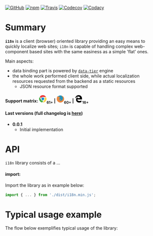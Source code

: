 [![GitHub](https://img.shields.io/github/license/gullerya/i18n.svg)](https://github.com/gullerya/i18n)
[![npm](https://img.shields.io/npm/v/@gullerya/i18n.svg?label=npm%20@gullerya/i18n)](https://www.npmjs.com/package/@gullerya/i18n)
[![Travis](https://travis-ci.org/gullerya/i18n.svg?branch=master)](https://travis-ci.org/gullerya/i18n)
[![Codecov](https://img.shields.io/codecov/c/github/gullerya/i18n/master.svg)](https://codecov.io/gh/gullerya/i18n/branch/master)
[![Codacy](https://img.shields.io/codacy/grade/d464e4d7653949939e66c32b73e51d6b.svg?logo=codacy)](https://www.codacy.com/app/gullerya/i18n)

# Summary

__`i18n`__ is a client (browser) oriented library providing an easy means to quickly localize web sites; `i18n` is capable of handling complex web-component based sites with the same easiness as a simple 'flat' ones.

Main aspects:
* data binding part is powered by [`data-tier`](https://www.npmjs.com/package/data-tier) engine
* the whole work performed client side, while actual localization resources requested from the backend as a static resources
    * JSON resource format supported

#### Support matrix: ![CHROME](docs/browser_icons/chrome.png)<sub>61+</sub> | ![FIREFOX](docs/browser_icons/firefox.png)<sub>60+</sub> | ![EDGE](docs/browser_icons/edge.png)<sub>16+</sub>

#### Last versions (full changelog is [here](docs/changelog.md))

* __0.0.1__
  * Initial implementation

# API
`i18n` library consists of a ...

#### import:
Import the library as in example below:
```javascript
import { ... } from './dist/i18n.min.js';
```

# Typical usage example
The flow below exemplifies typical usage of the library:
```javascript
```
